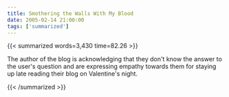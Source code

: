 ```yaml
---
title: Smothering the Walls With My Blood
date: 2005-02-14 21:00:00
tags: ['summarized']
---
```


{{< summarized words=3,430 time=82.26 >}}

The author of the blog is acknowledging that they don't know the answer to the user's question and are expressing empathy towards them for staying up late reading their blog on Valentine's night.

{{< /summarized >}}